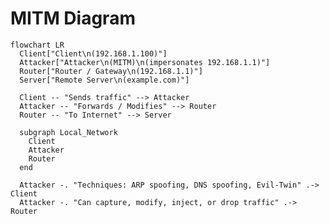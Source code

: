 # MITM Diagram

<!-- Mermaid diagram (GitHub may render this if Mermaid is enabled) -->
```mermaid
flowchart LR
  Client["Client\n(192.168.1.100)"]
  Attacker["Attacker\n(MITM)\n(impersonates 192.168.1.1)"]
  Router["Router / Gateway\n(192.168.1.1)"]
  Server["Remote Server\n(example.com)"]

  Client -- "Sends traffic" --> Attacker
  Attacker -- "Forwards / Modifies" --> Router
  Router -- "To Internet" --> Server

  subgraph Local_Network
    Client
    Attacker
    Router
  end

  Attacker -. "Techniques: ARP spoofing, DNS spoofing, Evil-Twin" .-> Client
  Attacker -. "Can capture, modify, inject, or drop traffic" .-> Router
